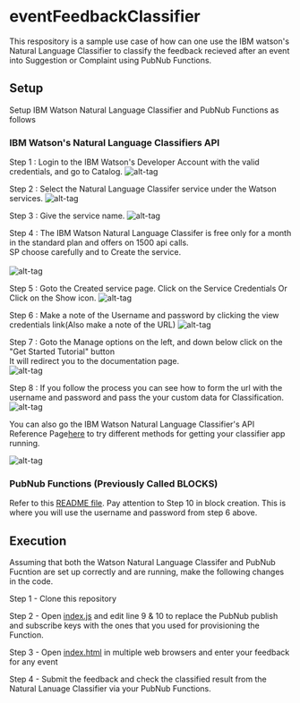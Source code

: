# eventFeedbackClassifier

This respository is a sample use case of how can one use the IBM watson's Natural Language Classifier to classify the feedback recieved after an event into Suggestion or Complaint using PubNub Functions.

## Setup

Setup IBM Watson Natural Language Classifier and PubNub Functions as follows

### IBM Watson's Natural Language Classifiers API
Step 1 : Login to the IBM Watson's Developer Account with the valid credentials, and go to Catalog.
        ![alt-tag](https://github.com/shyampurk/eventFeedbackClassifier/blob/master/screenshots/watsonAPIstep1.png)
        
Step 2 : Select the Natural Language Classifer service under the Watson services.
        ![alt-tag](https://github.com/shyampurk/eventFeedbackClassifier/blob/master/screenshots/watsonAPIstep2.png)

Step 3 : Give the service name.
        ![alt-tag](https://github.com/shyampurk/eventFeedbackClassifier/blob/master/screenshots/watsonAPIstep3.png)

Step 4 : The IBM Watson Natural Language Classifer is free only for a month in the standard plan and offers on 1500 api calls.<br> SP choose carefully and
        to Create the service.      
        <br>![alt-tag](https://github.com/shyampurk/eventFeedbackClassifier/blob/master/screenshots/watsonAPIstep3A.png)

Step 5 : Goto the Created service page. Click on the Service Credentials Or Click on the Show icon.
        ![alt-tag](https://github.com/shyampurk/eventFeedbackClassifier/blob/master/screenshots/watsonAPIstep3B.png)
        

Step 6 : Make a note of the Username and password by clicking the view credentials link(Also make a note of the URL) 
        ![alt-tag](https://github.com/shyampurk/atc-chat/blob/master/screenshots/bluemix_weatherapi/b_atc_step6.png)

Step 7 : Goto the Manage options on the left, and down below click on the "Get Started Tutorial" button<br>
        It will redirect you to the documentation page.      
        ![alt-tag](https://github.com/shyampurk/eventFeedbackClassifier/blob/master/screenshots/watsonAPIstep4.png)

Step 8 : If you follow the process you can see how to form the url with the<br>
        username and password and pass the your custom data for Classification.        
        ![alt-tag](https://github.com/shyampurk/eventFeedbackClassifier/blob/master/screenshots/watsonAPIstep4A.png)

You can also go the IBM Watson Natural Language Classifier's API Reference Page[here](https://www.ibm.com/watson/developercloud/natural-language-classifier/api/v1/?curl#explorer) to try different methods for getting your classifier app running.

![alt-tag](https://github.com/shyampurk/eventFeedbackClassifier/blob/master/screenshots/watsonAPIstep9.png)

### PubNub Functions (Previously Called BLOCKS)

Refer to this [README file](functions/README.md). Pay attention to Step 10 in block creation. This is where you will use the username and password from step 6 above.

## Execution

Assuming that both the Watson Natural Language Classifer and PubNub Fucntion are set up correctly and are running, make the following changes in the code.

Step 1 - Clone this repository 

Step 2 - Open [index.js](app/index.js) and edit line 9 & 10 to replace the PubNub publish and subscribe keys with the ones that you used for provisioning the Function.

Step 3 - Open [index.html](app/index.html) in multiple web browsers and enter your feedback for any event 

Step 4 - Submit the feedback and check the classified result from the Natural Lanuage Classifier via your PubNub Functions. 


